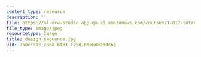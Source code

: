 ```yaml
---
content_type: resource
description: ''
file: https://ol-ocw-studio-app-qa.s3.amazonaws.com/courses/1-012-introduction-to-civil-engineering-design-spring-2002/2a0eca1cc36ab431f250b6e6082ddc6a_design_sequence.jpg
file_type: image/jpeg
resourcetype: Image
title: design_sequence.jpg
uid: 2a0eca1c-c36a-b431-f250-b6e6082ddc6a
---
```

